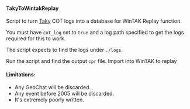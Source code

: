 #### TakyToWintakReplay
Script to turn [Taky](https://github.com/tkuester/taky) COT logs into a database for WinTAK Replay function.

You must have `cot_log` set to `true` and a log path specified to get the logs required for this to work. 

The script expects to find the logs under `./logs`.

Run the script and find the output `cpr` file. Import into WinTAK to replay

#### Limitations:
* Any GeoChat will be discarded.
* Any event before 2005 will be discarded.
* It's extremely poorly written.
